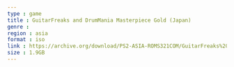 ```yaml
---
type : game
title : GuitarFreaks and DrumMania Masterpiece Gold (Japan)
genre : 
region : asia
format : iso
link : https://archive.org/download/PS2-ASIA-ROMS321COM/GuitarFreaks%20%26%20DrumMania%20Masterpiece%20Gold%20%28Japan%29.7z
size : 1.9GB
---
```

